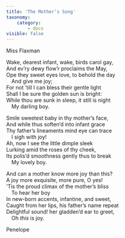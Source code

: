 ```yaml
---
title: 'The Mother’s Song'
taxonomy:
    category:
        - docs
visible: false
---
```


<div class="author">Miss Flaxman</div>

Wake, dearest infant, wake, birds carol gay,  
And ev’ry dewy flow’r proclaims the May,  
Ope they sweet eyes love, to behold the day  
&emsp;And give me joy;  
For not ’till I can bless their gentle light  
Shall I be sure the golden sun is bright:  
While thou are sunk in sleep, it still is night  
&emsp;My darling boy.  

Smile sweetest baby in thy mother’s face,  
And while thus soften’d into infant grace  
Thy father’s lineaments mind eye can trace  
&emsp;I sigh with joy!  
Ah, now I see the little dimple sleek  
Lurking amid the roses of thy cheek,  
Its polis’d smoothness gently thus to break  
&emsp;My lovely boy.  
  
And can a mother know more joy than this?  
A joy more exquisite, more pure, O yes!  
’Tis the proud climax of the mother’s bliss  
&emsp;To hear her boy  
In new-born accents, infantine, and sweet,  
Caught from her lips, his father’s name repeat  
Delightful sound! her gladden’d ear to greet,  
&emsp;Oh *this* is joy.  
  
Penelope